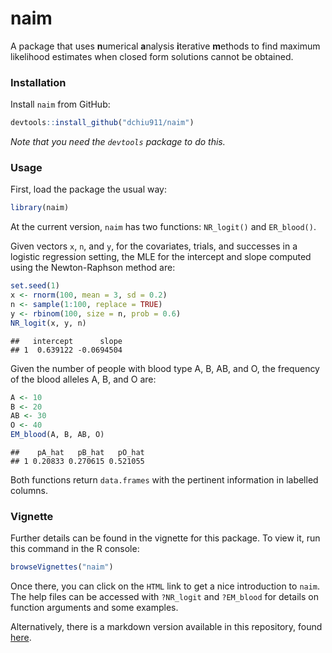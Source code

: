 naim
=======

A package that uses <b>n</b>umerical <b>a</b>nalysis <b>i</b>terative <b>m</b>ethods to find maximum likelihood estimates when closed form solutions cannot be obtained.

### Installation
Install `naim` from GitHub:


```r
devtools::install_github("dchiu911/naim")
```
_Note that you need the `devtools` package to do this._

### Usage
First, load the package the usual way:


```r
library(naim)
```

At the current version, `naim` has two functions: `NR_logit()` and `ER_blood()`.

Given vectors `x`, `n`, and `y`, for the covariates, trials, and successes in a logistic regression setting, the MLE for the intercept and slope computed using the Newton-Raphson method are:


```r
set.seed(1)
x <- rnorm(100, mean = 3, sd = 0.2)
n <- sample(1:100, replace = TRUE)
y <- rbinom(100, size = n, prob = 0.6)
NR_logit(x, y, n)
```

```
##   intercept      slope
## 1  0.639122 -0.0694504
```

Given the number of people with blood type A, B, AB, and O, the frequency of the blood alleles A, B, and O are:


```r
A <- 10
B <- 20
AB <- 30
O <- 40
EM_blood(A, B, AB, O)
```

```
##    pA_hat   pB_hat   pO_hat
## 1 0.20833 0.270615 0.521055
```

Both functions return `data.frames` with the pertinent information in labelled columns.

### Vignette
Further details can be found in the vignette for this package. To view it, run this command in the R console:


```r
browseVignettes("naim")
```

Once there, you can click on the `HTML` link to get a nice introduction to `naim`. The help files can be accessed with `?NR_logit` and `?EM_blood` for details on function arguments and some examples.

Alternatively, there is a markdown version available in this repository, found [here](https://github.com/dchiu911/naim/blob/master/vignettes/overview.md).
